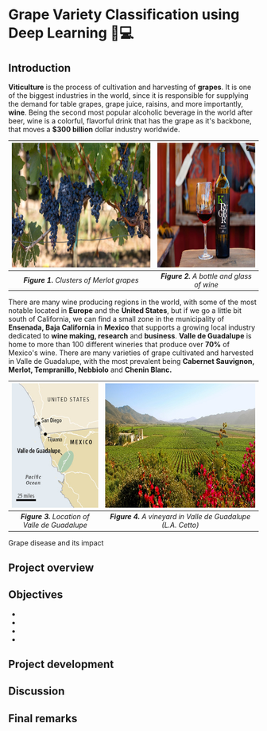 # **Grape Variety Classification using Deep Learning 🍇💻** 

## **Introduction**

**Viticulture** is the process of cultivation and harvesting of **grapes**. It is one of the biggest industries in the world, since it is responsible for supplying the demand for table grapes, grape juice, raisins, and more importantly, **wine**. Being the second most popular alcoholic beverage in the world after beer, wine is a colorful, flavorful drink that has the grape as it's backbone, that moves a **\$300 billion** dollar industry worldwide.

<div align="center">

|  <img src='images/merlot_2.jpg' height="250">                     | <img src='images/wine_2.jpg' height="250">  |
|:----------------------------------------------------------------------:|:------------------------------------: |
| ***Figure 1.**  Clusters of Merlot grapes*                       | ***Figure 2.**  A bottle and glass of wine* |

</div>

There are many wine producing regions in the world, with some of the most notable located in **Europe** and the **United States**, but if we go a little bit south of California, we can find a small zone in the municipality of **Ensenada, Baja California** in **Mexico** that supports a growing local industry dedicated to **wine making, research** and **business**. **Valle de Guadalupe** is home to more than 100 different wineries that produce over **70%** of Mexico's wine. There are many varieties of grape cultivated and harvested in Valle de Guadalupe, with the most prevalent being **Cabernet Sauvignon, Merlot, Tempranillo, Nebbiolo** and **Chenin Blanc.**

<div align="center">

|  <img src='images/valle_location.jpg' height="250">                     | <img src='images/la_cetto.jpg' height="250">  |
|:----------------------------------------------------------------------:|:------------------------------------: |
| ***Figure 3.**  Location of Valle de Guadalupe*                       | ***Figure 4.**  A vineyard in Valle de Guadalupe (L.A. Cetto)* |

</div>

Grape disease and its impact

## **Project overview**


## **Objectives**
-
-
-
-

## **Project development**



## **Discussion**



## **Final remarks**
